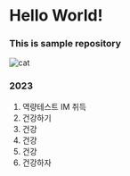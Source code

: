 # Hello World!

### This is sample repository

![cat](https://img1.daumcdn.net/thumb/R1280x0/?scode=mtistory2&fname=https%3A%2F%2Fblog.kakaocdn.net%2Fdn%2FcnRs2T%2FbtrG3rPqyGx%2FgvSvyKfokqo8yQomsVjuQK%2Fimg.jpg)

### 2023

1. 역량테스트 IM 취득
2. 건강하기
3. 건강
4. 건강
5. 건강
6. 건강하자


